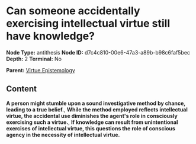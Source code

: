 # Can someone accidentally exercising intellectual virtue still have knowledge?

**Node Type:** antithesis
**Node ID:** d7c4c810-00e6-47a3-a89b-b98c6faf5bec
**Depth:** 2
**Terminal:** No

**Parent:** [Virtue Epistemology](virtue-epistemology.md)

## Content

**A person might stumble upon a sound investigative method by chance, leading to a true belief.**, **While the method employed reflects intellectual virtue, the accidental use diminishes the agent's role in consciously exercising such a virtue.**, **If knowledge can result from unintentional exercises of intellectual virtue, this questions the role of conscious agency in the necessity of intellectual virtue.**
